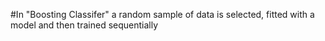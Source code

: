 #In "Boosting Classifer" a random sample of data is selected, fitted with a model and then trained sequentially
